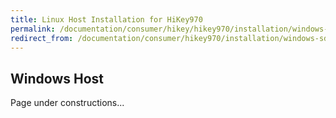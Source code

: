 ```yaml
---
title: Linux Host Installation for HiKey970
permalink: /documentation/consumer/hikey/hikey970/installation/windows-sd.md.html
redirect_from: /documentation/consumer/hikey970/installation/windows-sd.md.html
---
```


## Windows Host

Page under constructions...
